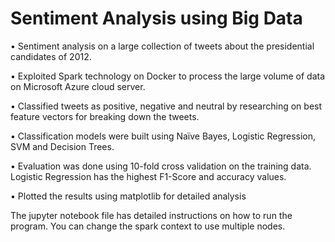 # Sentiment Analysis using Big Data

•	Sentiment analysis on a large collection of tweets about the presidential candidates of 2012.

•	Exploited Spark technology on Docker to process the large volume of data on Microsoft Azure cloud server.

•	Classified tweets as positive, negative and neutral by researching on best feature vectors for breaking down the tweets.

•	Classification models were built using Naïve Bayes, Logistic Regression, SVM and Decision Trees.

• Evaluation was done using 10-fold cross validation on the training data. Logistic Regression has the highest F1-Score and accuracy values.

•	Plotted the results using matplotlib for detailed analysis 


The jupyter notebook file has detailed instructions on how to run the program. You can change the spark context to use multiple nodes. 
